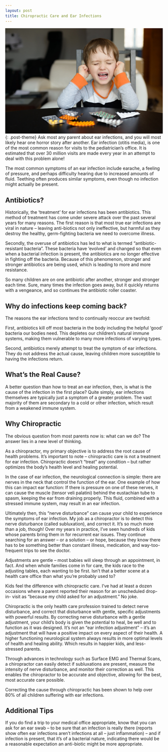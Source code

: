 ```yaml
---
layout: post
title: Chiropractic Care and Ear Infections
---
```

![Child holding his ears](/assets/posts/images/chiropractic-care-and-ear-infections.jpg){: .post-theme}
Ask most any parent about ear infections, and you will most likely hear one horror story after another. Ear infection (otitis media), is one of the most common reason for visits to the pediatrician’s office. It is estimated that over 30 million visits are made every year in an attempt to deal with this
problem alone!

The most common symptoms of an ear infection include earache, a feeling of pressure, and perhaps difficulty hearing due to increased amounts of fluid.
Teething often produces similar symptoms, even though no infection might actually be present.

## Antibiotics?
Historically, the ‘treatment’ for ear infections has been antibiotics. This method of treatment has come under severe attack over the past several
years for many reasons.  The first reason is that most true ear infections are viral in nature – leaving anti-biotics not only ineffective, but
harmful as they destroy the healthy, germ-fighting bacteria we need to overcome illness.

Secondly, the overuse of antibiotics has led to what is termed “antibiotic- resistant bacteria”. These bacteria have ‘evolved’ and changed so that even
when a bacterial infection is present, the antibiotics are no longer effective in fighting off the bacteria. Because of this phenomenon, stronger and
stronger antibiotics are being used, which is leading to more and more resistance.

So many children are on one antibiotic after another, stronger and stronger each time. Sure, many times the infection goes away, but it quickly
returns with a vengeance, and so continues the antibiotic roller coaster. 

## Why do infections keep coming back?
The reasons the ear infections tend to continually reoccur are twofold:

First, antibiotics kill off most bacteria in the body including the helpful ‘good’ bacteria our bodies need. This depletes our children’s natural immune
systems, making them vulnerable to many more infections of varying types.

Second, antibiotics merely attempt to treat the symptom of ear infections.  They do not address the actual cause, leaving children more susceptible to having the infections return.

## What’s the Real Cause?
A better question than how to treat an ear infection, then, is what is the cause of the infection in the first place? Quite simply, ear infections themselves are
typically just a symptom of a greater problem. The vast majority of them are secondary to a cold or other infection, which result from a weakened immune system.

## Why Chiropractic
The obvious question from most parents now is: what can we do? The answer lies in a new level of thinking.

As a chiropractor, my primary objective is to address the root cause of health problems. It’s important to note – chiropractic care is not a treatment for
ear infection. Chiropractic doesn’t “treat” any condition – but rather optimizes the body’s health level and healing potential.

In the case of ear infection, the neurological connection is simple: there are nerves in the neck that control the function of the ear. One example of
how this can impact ear function: If there is pressure on one of these nerves, it can cause the muscle (tensor veli palatini) behind the eustachian tube
to spasm, keeping the ear from draining properly. This fluid, combined with a stressed immune system, may result in an ear infection.

Ultimately then, this “nerve disturbance” can cause your child to experience the symptoms of ear infection. My job as a chiropractor is to detect this nerve
disturbance (called subluxation), and correct it. It’s so much more than a job, though! Over my years in practice, I’ve seen hundreds of kids whose parents
bring them in for recurrent ear issues.  They continue searching for an answer – or a solution – or hope, because they know there has to be something better
than constant illness, medication, and way-too- frequent trips to see the doctor.

Adjustments are gentle – most babies will sleep through an appointment, in fact. And when whole families come in for care, the kids race to the adjusting
tables, each wanting to be first. Isn’t that a better scene at a health care office than what you’re probably used to?

Kids feel the difference with chiropractic care. I’ve had at least a dozen occasions where a parent reported their reason for an unscheduled drop-in- visit
as “because my child asked for an adjustment.” No joke.

Chiropractic is the only health care profession trained to detect nerve disturbance, and correct that disturbance with gentle, specific adjustments with powerful results. By
correcting nerve disturbance with a gentle adjustment, your child’s body is given the potential to heal, be well and to function as it was designed. It’s not
an “ear infection adjustment” – it’s an adjustment that will have a positive impact on every aspect of their health.  A higher functioning neurological
system always results in more optimal levels of health and healing ability.  Which results in happier kids, and less- stressed parents.

Through advances in technology such as Surface EMG and Thermal Scans, a chiropractor can easily detect if subluxations are present, measure the intensity of nerve disturbance, and
monitor their correction as well. This enables the chiropractor to be accurate and objective, allowing for the best, most accurate care possible.

Correcting the cause through chiropractic has been shown to help over 80% of all children suffering with ear infections.

## Additional Tips
If you do find a trip to your medical office appropriate, know that you can ask for an ear swab – to be sure that an infection is really there (reports show
often ear infections aren’t infections at all – just inflammation) – and if infection is present, that it’s of a bacterial nature, indicating there would be a reasonable
expectation an anti-biotic might be more appropriate.
